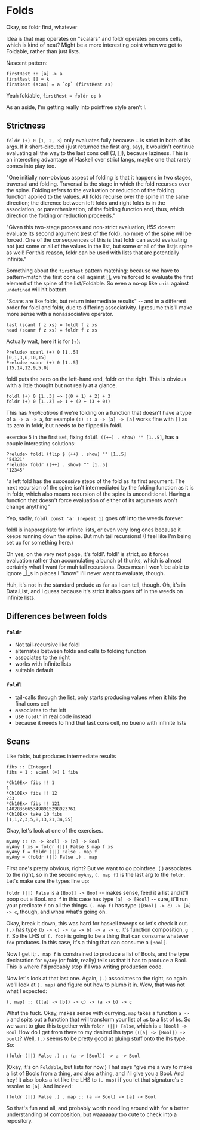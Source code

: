 # Folds

Okay, so foldr first, whatever

Idea is that map operates on "scalars" and foldr operates on cons cells,
which is kind of neat? Might be a more interesting point when we get to
Foldable, rather than just lists.

Nascent pattern:

```
firstRest :: [a] -> a
firstRest [] = k
firstRest (a:as) = a `op` (firstRest as)
```

Yeah foldable, `firstRest = foldr op k`

As an aside, I'm getting really into pointfree style aren't I.

## Strictness

`foldr (+) 0 [1, 2, 3]` only evaluates fully because + is strict in both
of its args. If it short-circuted (just returned the first arg, say), it
wouldn't continue evaluating all the way to the last cons cell (3, []),
because laziness. This is an interesting advantage of Haskell over
strict langs, maybe one that rarely comes into play too.

"One initially non-obvious aspect of folding is that it happens in two
stages, traversal and folding. Traversal is the stage in which the fold
recurses over the spine. Folding refers to the evaluation or reduction
of the folding function applied to the values. All folds recurse over
the spine in the same direction; the dierence between left folds and
right folds is in the association, or parenthesization, of the folding
function and, thus, which direction the folding or reduction proceeds."

"Given this two-stage process and non-strict evaluation, if5S doesnt
evaluate its second argument (rest of the fold), no more of the spine
will be forced. One of the consequences of this is that foldr can avoid
evaluating not just some or all of the values in the list, but some or
all of the listjs spine as well! For this reason, foldr can be used with
lists that are potentially infinite."

Something about the `firstRest` pattern matching: because we have to
pattern-match the first cons cell against [], we're forced to evaluate
the first element of the spine of the list/Foldable. So even a no-op
like `unit` against `undefined` will hit bottom.

"Scans are like folds, but return intermediate results" -- and in a
different order for foldl and foldr, due to differing associativity. I
presume this'll make more sense with a nonassociative operator.

```
last (scanl f z xs) = foldl f z xs
head (scanr f z xs) = foldr f z xs
```

Actually wait, here it is for (+):

```
Prelude> scanl (+) 0 [1..5]
[0,1,3,6,10,15]
Prelude> scanr (+) 0 [1..5]
[15,14,12,9,5,0]
```

foldl puts the zero on the left-hand end, foldr on the right. This is
obvious with a little thought but not really at a glance.

```
foldl (+) 0 [1..3] => ((0 + 1) + 2) + 3
foldr (+) 0 [1..3] => 1 + (2 + (3 + 0))
```

This has _Implications_ if we're folding on a function that doesn't have
a type of `a -> a -> a`, for example `(:) :: a -> [a] -> [a]` works fine
with `[]` as its zero in foldr, but needs to be flipped in foldl.

exercise 5 in the first set, fixing `foldl ((++) . show) "" [1..5]`, has
a couple interesting solutions:

```
Prelude> foldl (flip $ (++) . show) "" [1..5]
"54321"
Prelude> foldr ((++) . show) "" [1..5]
"12345"
```

"a left fold has the successive steps of the fold as its first argument.
The next recursion of the spine isn't intermediated by the folding
function as it is in foldr, which also means recursion of the spine is
unconditional. Having a function that doesn't force evaluation of either
of its arguments won't change anything"

Yep, sadly, `foldl const 'a' (repeat 1)` goes off into the weeds
forever.

foldl is inappropriate for infinite lists, or even very long ones
because it keeps running down the spine. But muh tail recursions! (I
feel like I'm being set up for something here.)

Oh yes, on the very next page, it's foldl'. foldl' is strict, so it
forces evaluation rather than accumulating a bunch of thunks, which is
almost certainly what I want for muh tail recursions. Does mean I won't
be able to ignore _|_s in places I "know" I'll never want to evaluate,
though.

Huh, it's not in the standard prelude as far as I can tell, though. Oh,
it's in Data.List, and I guess because it's strict it also goes off in
the weeds on infinite lists.

## Differences between folds
### `foldr`
- Not tail-recursive like foldl
- alternates between folds and calls to folding function
- associates to the right
- works with infinite lists
- suitable default

### `foldl`
- tail-calls through the list, only starts producing values when it hits
  the final cons cell
- associates to the left
- use `foldl'` in real code instead
- because it needs to find that last cons cell, no bueno with infinite
  lists

## Scans
Like folds, but produces intermediate results

```
fibs :: [Integer]
fibs = 1 : scanl (+) 1 fibs

*Ch10Ex> fibs !! 1
1
*Ch10Ex> fibs !! 12
233
*Ch10Ex> fibs !! 121
14028366653498915298923761
*Ch10Ex> take 10 fibs
[1,1,2,3,5,8,13,21,34,55]
```

Okay, let's look at one of the exercises.

```
myAny :: (a -> Bool) -> [a] -> Bool
myAny f xs = foldr (||) False $ map f xs
myAny f = foldr (||) False . map f
myAny = (foldr (||) False .) . map
```

First one's pretty obvious, right? But we want to go pointfree. (.)
associates to the right, so in the second `myAny`, `(. map f)` is the
last arg to the `foldr`. Let's make sure the types line up:

`foldr (||) False` is a `[Bool] -> Bool` -- makes sense, feed it a list
and it'll poop out a Bool.
`map f` in this case has type `[a] -> [Bool]` -- sure, it'll run your
predicate `f` on all the things.
`(. map f)` has type `([Bool] -> c) -> [a] -> c`, though, and whoa
what's going on.

Okay, break it down, this was hard for haskell tweeps so let's check it
out. `(.)` has type `(b -> c) -> (a -> b) -> a -> c`, it's function
composition, `g . f`. So the LHS of `(. foo)` is going to be a thing
that can consume whatever `foo` produces. In this case, it's a thing
that can consume a `[Bool]`.

Now I get it; `. map f` is constrained to produce a list of Bools, and
the type declaration for `myAny` (or foldr, really) tells us that it has
to produce a Bool. This is where I'd probably stop if I was writing
production code.

Now let's look at that last one. Again, `(.)` associates to the right,
so again we'll look at `(. map)` and figure out how to plumb it in. Wow,
that was not what I expected:

`(. map) :: (([a] -> [b]) -> c) -> (a -> b) -> c`

What the fuck. Okay, makes sense with currying. `map` takes a function
`a -> b` and spits out a function that will transform your list of `a`s
to a list of `b`s. So we want to glue this together with `foldr (||)
False`, which is a `[Bool] -> Bool` How do I get from there to my
desired lhs type `(([a] -> [Bool]) -> bool)`? Well, `(.)` seems to be
pretty good at gluing stuff onto the lhs type. So:

`(foldr (||) False .) :: (a -> [Bool]) -> a -> Bool`

(Okay, it's on `Foldable`, but lists for now.) That says "give me a way
to make a list of Bools from a thing, and also a thing, and I'll give
you a Bool. And hey! It also looks a lot like the LHS to `(. map)` if
you let that signature's `c` resolve to `[a]`. And indeed:

`(foldr (||) False .) . map :: (a -> Bool) -> [a] -> Bool`

So that's fun and all, and probably worth noodling around with for a
better understanding of composition, but waaaaaay too cute to check into
a repository.
